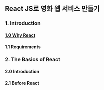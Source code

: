 ## React JS로 영화 웹 서비스 만들기

### 1. Introduction

#### [1.0 Why React](/React%20Study/NomadCoders/Movie/1.%20Introduction/1.0%20Why%20React.md)

#### 1.1 Requirements

### 2. The Basics of React

#### 2.0 Introduction

#### 2.1 Before React
